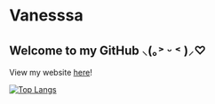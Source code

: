 # Vanesssa 
## Welcome to my GitHub ⸜(｡˃ ᵕ ˂ )⸝♡
View my website [here](https://vanesssalai.vercel.app/)!

[![Top Langs](https://github-readme-stats.vercel.app/api/top-langs/?username=vanesssalai&layout=donut&theme=dracula)](https://github.com/vanesssalai/github-readme-stats)

###
